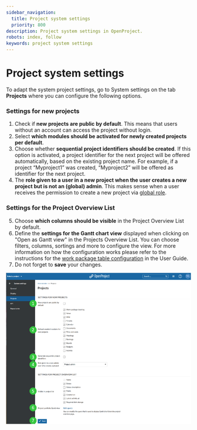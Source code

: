 ```yaml
---
sidebar_navigation:
  title: Project system settings
  priority: 800
description: Project system settings in OpenProject.
robots: index, follow
keywords: project system settings
---
```

# Project system settings

To adapt the system project settings, go to System settings on the tab **Projects** where you can configure the following options.

### Settings for new projects

1. Check if **new projects are public by default**. This means that users without an account can access the project without login.
2. Select **which modules should be activated for newly created projects per default**.
3. Choose whether **sequential project identifiers should be created**. If this option is activated, a project identifier for the next project will be offered automatically, based on the existing project name. For example, if a project “Myproject1” was created, “Myproject2” will be offered as identifier for the next project.
4. The **role given to a user in a new project when the user creates a new project but is not an (global) admin**. This makes sense when a user receives the permission to create a new project via [global role](../../users-permissions/roles-permissions/).

### Settings for the Project Overview List
5. Choose **which columns should be visible** in the Project Overview List by default.
6. Define the **settings for the Gantt chart view** displayed when clicking on "Open as Gantt view" in the Projects Overview List. You can choose filters, columns, sortings and more to configure the view. For more information on how the configuration works please refer to the instructions for the [work package table configuration](../../../user-guide/work-packages/work-package-table-configuration/) in the User Guide.
7. Do not forget to **save** your changes.

![image-20201005103659097](image-20201005103659097.png)
